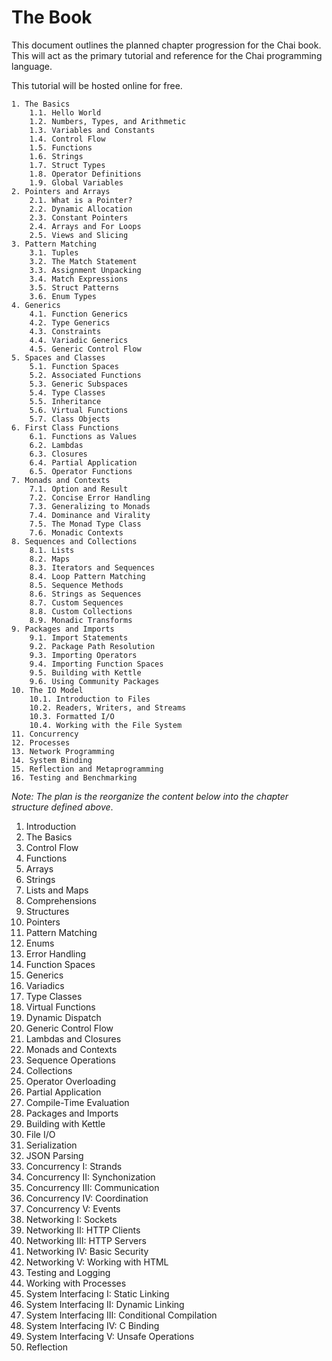 # The Book
This document outlines the planned chapter progression for the Chai book.  This will act as the primary tutorial and reference for the Chai programming language. 

This tutorial will be hosted online for free.

```
1. The Basics
	1.1. Hello World
	1.2. Numbers, Types, and Arithmetic
	1.3. Variables and Constants
	1.4. Control Flow
	1.5. Functions
	1.6. Strings
	1.7. Struct Types
	1.8. Operator Definitions
	1.9. Global Variables
2. Pointers and Arrays 
	2.1. What is a Pointer?
	2.2. Dynamic Allocation
	2.3. Constant Pointers
	2.4. Arrays and For Loops
	2.5. Views and Slicing
3. Pattern Matching
	3.1. Tuples
	3.2. The Match Statement
	3.3. Assignment Unpacking
	3.4. Match Expressions
	3.5. Struct Patterns
	3.6. Enum Types
4. Generics
	4.1. Function Generics
	4.2. Type Generics
	4.3. Constraints
	4.4. Variadic Generics
	4.5. Generic Control Flow
5. Spaces and Classes
	5.1. Function Spaces
	5.2. Associated Functions
	5.3. Generic Subspaces
	5.4. Type Classes
	5.5. Inheritance
	5.6. Virtual Functions
	5.7. Class Objects
6. First Class Functions
	6.1. Functions as Values
	6.2. Lambdas
	6.3. Closures
	6.4. Partial Application
	6.5. Operator Functions 
7. Monads and Contexts
	7.1. Option and Result
	7.2. Concise Error Handling
	7.3. Generalizing to Monads
	7.4. Dominance and Virality
	7.5. The Monad Type Class
	7.6. Monadic Contexts
8. Sequences and Collections
	8.1. Lists
	8.2. Maps
	8.3. Iterators and Sequences
	8.4. Loop Pattern Matching
	8.5. Sequence Methods
	8.6. Strings as Sequences
	8.7. Custom Sequences
	8.8. Custom Collections
	8.9. Monadic Transforms
9. Packages and Imports
	9.1. Import Statements
	9.2. Package Path Resolution
	9.3. Importing Operators
	9.4. Importing Function Spaces
	9.5. Building with Kettle
	9.6. Using Community Packages
10. The IO Model
	10.1. Introduction to Files
	10.2. Readers, Writers, and Streams
	10.3. Formatted I/O
	10.4. Working with the File System
11. Concurrency
12. Processes
13. Network Programming
14. System Binding
15. Reflection and Metaprogramming
16. Testing and Benchmarking

```

*Note: The plan is the reorganize the content below into the chapter structure defined above*.

1. Introduction
2. The Basics
3. Control Flow
4. Functions
5. Arrays
6. Strings
7. Lists and Maps
8. Comprehensions
9. Structures
10. Pointers
11. Pattern Matching
12. Enums
13. Error Handling
14. Function Spaces
15. Generics
16. Variadics
17. Type Classes
18. Virtual Functions
19. Dynamic Dispatch
20. Generic Control Flow
21. Lambdas and Closures
22. Monads and Contexts
23. Sequence Operations
24. Collections
25. Operator Overloading
26. Partial Application
27. Compile-Time Evaluation
28. Packages and Imports
29. Building with Kettle
30. File I/O
31. Serialization
32. JSON Parsing
33. Concurrency I: Strands
34. Concurrency II: Synchonization
35. Concurrency III: Communication
36. Concurrency IV: Coordination
37. Concurrency V: Events
38. Networking I: Sockets
39. Networking II: HTTP Clients
40. Networking III: HTTP Servers
41. Networking IV: Basic Security
42. Networking V: Working with HTML
43. Testing and Logging
44. Working with Processes
45. System Interfacing I: Static Linking
46. System Interfacing II: Dynamic Linking
47. System Interfacing III: Conditional Compilation
48. System Interfacing IV: C Binding
49. System Interfacing V: Unsafe Operations
50. Reflection